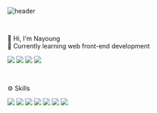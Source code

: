 ![header](https://capsule-render.vercel.app/api?type=soft&color=auto&height=200&section=header&text=Nayoung%20Kim&animation=fadeIn&fontSize=60)

<br />

👋 Hi, I'm Nayoung
<br />
🌱 Currently learning web front-end development

<a href="https://nayoungkim00.tistory.com/" target="_blank"><img src="https://img.shields.io/badge/Tistory-FF4785?style=flat&logo=tistory&logoColor=000000"/></a>
<a href="mailto:skdud3669@gmail.com" target="_blank"><img src="https://img.shields.io/badge/Gmail-FFCD00?style=flat&logo=Mail.Ru&logoColor=000000"/></a>
<a href="https://www.linkedin.com/in/nayoung-mia-kim/" target="_blank"><img src="https://img.shields.io/badge/LinkedIn-0A66C2?style=flat&logo=maildotru&logoColor=000000"/></a>
<a href="https://coursera.org/share/eee760b6f0e1dda61f6bf436e7f5b036" target="_blank"><img src="https://img.shields.io/badge/Coursera-0056D2?style=flat&logo=Coursera&logoColor=000000"/></a>

<br />

⚙️ Skills
 <p>
 <img src="https://img.shields.io/badge/react-61DAFB?style=flat&logo=react&logoColor=000000"/>
 <img src="https://img.shields.io/badge/redux-764ABC?style=flat&logo=redux&logoColor=000000"/> 
<img src="https://img.shields.io/badge/redux--thunk-1572B6?style=flat&logo=redux&logoColor=000000"/>
 <img src="https://img.shields.io/badge/javascript-F7DF1E?style=flat&logo=javascript&logoColor=000000"/>
 <img src="https://img.shields.io/badge/css-1572B6?style=flat&logo=css3&logoColor=000000"/>
   <img src="https://img.shields.io/badge/styled--components-DB7093?style=flat&logo=styled-components&logoColor=white"/>
 <img src="https://img.shields.io/badge/sass-hotpink.svg?style=flat&logo=sass&logoColor=white"/>

 

</p>
 

<!-- 
![Nayoung's GitHub stats](https://github-readme-stats.vercel.app/api?username=nayoung3669&show_icons=true&theme=radical) -->

<!--![tistory](https://github.com/nayoung3669/nayoung3669/assets/70098144/fb022ef6-3d7e-49c2-b183-2d363139028e)

**nayoung3669/nayoung3669** is a ✨ _special_ ✨ repository because its `README.md` (this file) appears on your GitHub profile.

Here are some ideas to get you started:

- 🔭 I’m currently working on ...
- 🌱 I’m currently learning ...
- 👯 I’m looking to collaborate on ...
- 🤔 I’m looking for help with ...
- 💬 Ask me about ...
- 📫 How to reach me: ...
- 😄 Pronouns: ...
- ⚡ Fun fact: ...
-->
